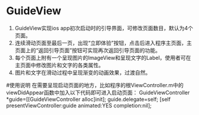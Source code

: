 # GuideView
1. GuideView实现ios app初次启动时的引导界面，可修改页面数目，默认为4个页面。
2. 连续滑动页面至最后一页，出现“立即体验”按钮，点击后进入程序主页面，主页面上的“返回引导页面”按钮可实现再次返回引导页面的功能。
3. 每个页面上附有一个呈现图片的ImageView和呈现文字的Label，使用者可在主页面中修改图片和文字的各类属性。
4. 图片和文字在滑动过程中呈现渐变的动画效果，过渡自然。

#使用说明
在需要呈现启动页面的地方，比如程序的根ViewController.m中的viewDidAppear函数中加入以下代码即可进入启动页面：
GuideViewController *guide=[[GuideViewController alloc]init];
guide.delegate=self;
[self presentViewController:guide animated:YES completion:nil];
